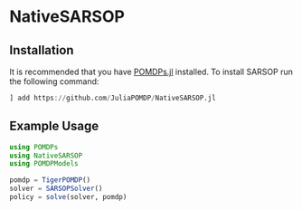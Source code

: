 # NativeSARSOP

## Installation

It is recommended that you have [POMDPs.jl](https://github.com/JuliaPOMDP/POMDPs.jl) installed. To install SARSOP run the following command:

```julia
] add https://github.com/JuliaPOMDP/NativeSARSOP.jl
```

## Example Usage
```julia
using POMDPs
using NativeSARSOP
using POMDPModels

pomdp = TigerPOMDP()
solver = SARSOPSolver()
policy = solve(solver, pomdp)
```
